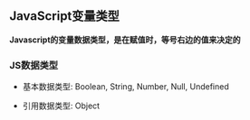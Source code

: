## JavaScript变量类型

**Javascript的变量数据类型，是在赋值时，等号右边的值来决定的**

### JS数据类型

  - 基本数据类型: Boolean, String, Number, Null, Undefined

  - 引用数据类型: Object